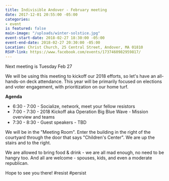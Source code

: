 ```yaml
---
title: Indivisible Andover - February meeting
date: 2017-12-01 20:55:00 -05:00
categories:
- event
is featured: false
main-image: "/uploads/winter-solstice.jpg"
event-start-date: 2018-02-27 18:30:00 -05:00
event-end-date: 2018-02-27 20:30:00 -05:00
Location: Christ Church, 25 Central Street, Andover, MA 01810
RSVP-link: https://www.facebook.com/events/1737460982959817/
---
```


Next meeting is Tuesday Feb 27

We will be using this meeting to kickoff our 2018 efforts, so let's have an all-hands-on deck attendance. This year will be primarily focused on elections and voter engagement, with prioritization on our home turf. 

**Agenda**
* 6:30 - 7:00 - Socialize, network, meet your fellow resistors
* 7:00 - 7:30 - 2018 Kickoff aka Operation Big Blue Wave - Mission overview and teams
* 7:30 - 8:30 - Guest speakers - TBD

We will be in the "Meeting Room". Enter the building in the right of the courtyard through the door that says "Children's Center". We are up the stairs and to the right. 

We are allowed to bring food & drink - we are all mad enough, no need to be hangry too. And all are welcome - spouses, kids, and even a moderate republican. 

Hope to see you there! #resist #persist